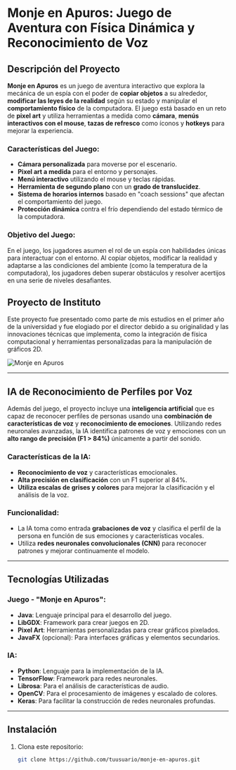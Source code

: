 # Monje en Apuros: Juego de Aventura con Física Dinámica y Reconocimiento de Voz

## Descripción del Proyecto

**Monje en Apuros** es un juego de aventura interactivo que explora la mecánica de un espía con el poder de **copiar objetos** a su alrededor, **modificar las leyes de la realidad** según su estado y manipular el **comportamiento físico** de la computadora. El juego está basado en un reto de **pixel art** y utiliza herramientas a medida como **cámara**, **menús interactivos con el mouse**, **tazas de refresco** como íconos y **hotkeys** para mejorar la experiencia.

### Características del Juego:
- **Cámara personalizada** para moverse por el escenario.
- **Pixel art a medida** para el entorno y personajes.
- **Menú interactivo** utilizando el mouse y teclas rápidas.
- **Herramienta de segundo plano** con un **grado de translucidez**.
- **Sistema de horarios internos** basado en "coach sessions" que afectan el comportamiento del juego.
- **Protección dinámica** contra el frío dependiendo del estado térmico de la computadora.

### Objetivo del Juego:
En el juego, los jugadores asumen el rol de un espía con habilidades únicas para interactuar con el entorno. Al copiar objetos, modificar la realidad y adaptarse a las condiciones del ambiente (como la temperatura de la computadora), los jugadores deben superar obstáculos y resolver acertijos en una serie de niveles desafiantes.

## Proyecto de Instituto

Este proyecto fue presentado como parte de mis estudios en el primer año de la universidad y fue elogiado por el director debido a su originalidad y las innovaciones técnicas que implementa, como la integración de física computacional y herramientas personalizadas para la manipulación de gráficos 2D.

![Monje en Apuros](assets/img)

---

## IA de Reconocimiento de Perfiles por Voz

Además del juego, el proyecto incluye una **inteligencia artificial** que es capaz de reconocer perfiles de personas usando una **combinación de características de voz** y **reconocimiento de emociones**. Utilizando redes neuronales avanzadas, la IA identifica patrones de voz y emociones con un **alto rango de precisión (F1 > 84%)** únicamente a partir del sonido.

### Características de la IA:
- **Reconocimiento de voz** y características emocionales.
- **Alta precisión en clasificación** con un F1 superior al 84%.
- **Utiliza escalas de grises y colores** para mejorar la clasificación y el análisis de la voz.

### Funcionalidad:
- La IA toma como entrada **grabaciones de voz** y clasifica el perfil de la persona en función de sus emociones y características vocales.
- Utiliza **redes neuronales convolucionales (CNN)** para reconocer patrones y mejorar continuamente el modelo.

---

## Tecnologías Utilizadas

### Juego - "Monje en Apuros":
- **Java**: Lenguaje principal para el desarrollo del juego.
- **LibGDX**: Framework para crear juegos en 2D.
- **Pixel Art**: Herramientas personalizadas para crear gráficos pixelados.
- **JavaFX** (opcional): Para interfaces gráficas y elementos secundarios.

### IA:
- **Python**: Lenguaje para la implementación de la IA.
- **TensorFlow**: Framework para redes neuronales.
- **Librosa**: Para el análisis de características de audio.
- **OpenCV**: Para el procesamiento de imágenes y escalado de colores.
- **Keras**: Para facilitar la construcción de redes neuronales profundas.

---

## Instalación

1. Clona este repositorio:
   ```bash
   git clone https://github.com/tuusuario/monje-en-apuros.git
